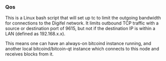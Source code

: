 ### Qos ###

This is a Linux bash script that will set up tc to limit the outgoing bandwidth for connections to the Digifel network. It limits outbound TCP traffic with a source or destination port of 9615, but not if the destination IP is within a LAN (defined as 192.168.x.x).

This means one can have an always-on bitcoind instance running, and another local bitcoind/bitcoin-qt instance which connects to this node and receives blocks from it.
